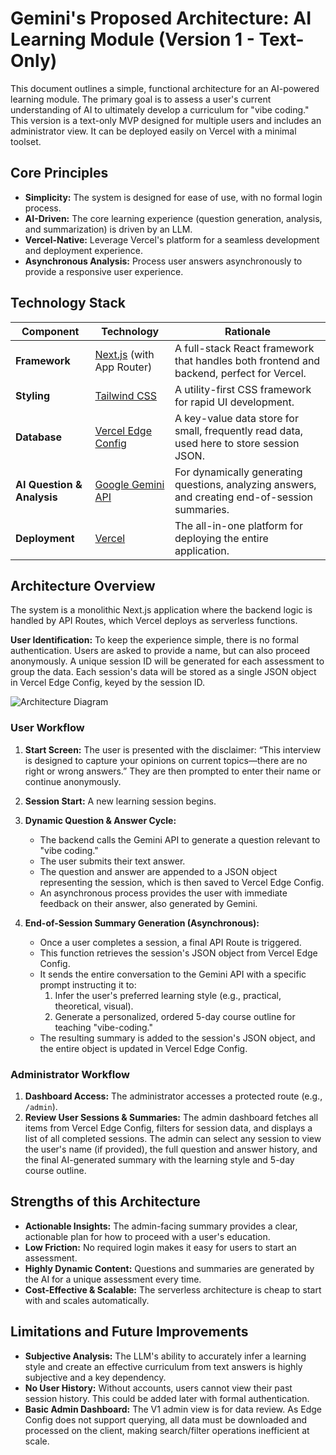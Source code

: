 # Gemini's Proposed Architecture: AI Learning Module (Version 1 - Text-Only)

This document outlines a simple, functional architecture for an AI-powered learning module. The primary goal is to assess a user's current understanding of AI to ultimately develop a curriculum for "vibe coding." This version is a text-only MVP designed for multiple users and includes an administrator view. It can be deployed easily on Vercel with a minimal toolset.

## Core Principles

*   **Simplicity:** The system is designed for ease of use, with no formal login process.
*   **AI-Driven:** The core learning experience (question generation, analysis, and summarization) is driven by an LLM.
*   **Vercel-Native:** Leverage Vercel's platform for a seamless development and deployment experience.
*   **Asynchronous Analysis:** Process user answers asynchronously to provide a responsive user experience.

## Technology Stack

| Component                | Technology                                       | Rationale                                                                                             |
| ------------------------ | ------------------------------------------------ | ----------------------------------------------------------------------------------------------------- |
| **Framework**            | [Next.js](https://nextjs.org/) (with App Router) | A full-stack React framework that handles both frontend and backend, perfect for Vercel.                 |
| **Styling**              | [Tailwind CSS](https://tailwindcss.com/)         | A utility-first CSS framework for rapid UI development.                                               |
| **Database**             | [Vercel Edge Config](https://vercel.com/storage/edge-config) | A key-value data store for small, frequently read data, used here to store session JSON. |
| **AI Question & Analysis** | [Google Gemini API](https://ai.google.dev/)      | For dynamically generating questions, analyzing answers, and creating end-of-session summaries.       |
| **Deployment**           | [Vercel](https://vercel.com/)                    | The all-in-one platform for deploying the entire application.                                         |

## Architecture Overview

The system is a monolithic Next.js application where the backend logic is handled by API Routes, which Vercel deploys as serverless functions.

**User Identification:**
To keep the experience simple, there is no formal authentication. Users are asked to provide a name, but can also proceed anonymously. A unique session ID will be generated for each assessment to group the data. Each session's data will be stored as a single JSON object in Vercel Edge Config, keyed by the session ID.

![Architecture Diagram](https://i.imgur.com/example.png)  <!-- Placeholder for a diagram -->

### User Workflow

1.  **Start Screen:** The user is presented with the disclaimer: “This interview is designed to capture your opinions on current topics—there are no right or wrong answers.” They are then prompted to enter their name or continue anonymously.
2.  **Session Start:** A new learning session begins.
3.  **Dynamic Question & Answer Cycle:**
    *   The backend calls the Gemini API to generate a question relevant to "vibe coding."
    *   The user submits their text answer.
    *   The question and answer are appended to a JSON object representing the session, which is then saved to Vercel Edge Config.
    *   An asynchronous process provides the user with immediate feedback on their answer, also generated by Gemini.

4.  **End-of-Session Summary Generation (Asynchronous):**
    *   Once a user completes a session, a final API Route is triggered.
    *   This function retrieves the session's JSON object from Vercel Edge Config.
    *   It sends the entire conversation to the Gemini API with a specific prompt instructing it to:
        1.  Infer the user's preferred learning style (e.g., practical, theoretical, visual).
        2.  Generate a personalized, ordered 5-day course outline for teaching "vibe-coding."
    *   The resulting summary is added to the session's JSON object, and the entire object is updated in Vercel Edge Config.

### Administrator Workflow

1.  **Dashboard Access:** The administrator accesses a protected route (e.g., `/admin`).
2.  **Review User Sessions & Summaries:** The admin dashboard fetches all items from Vercel Edge Config, filters for session data, and displays a list of all completed sessions. The admin can select any session to view the user's name (if provided), the full question and answer history, and the final AI-generated summary with the learning style and 5-day course outline.

## Strengths of this Architecture

*   **Actionable Insights:** The admin-facing summary provides a clear, actionable plan for how to proceed with a user's education.
*   **Low Friction:** No required login makes it easy for users to start an assessment.
*   **Highly Dynamic Content:** Questions and summaries are generated by the AI for a unique assessment every time.
*   **Cost-Effective & Scalable:** The serverless architecture is cheap to start with and scales automatically.

## Limitations and Future Improvements

*   **Subjective Analysis:** The LLM's ability to accurately infer a learning style and create an effective curriculum from text answers is highly subjective and a key dependency.
*   **No User History:** Without accounts, users cannot view their past session history. This could be added later with formal authentication.
*   **Basic Admin Dashboard:** The V1 admin view is for data review. As Edge Config does not support querying, all data must be downloaded and processed on the client, making search/filter operations inefficient at scale.
